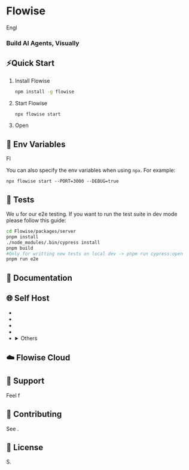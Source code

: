 <!-- markdownlint-disable MD030 -->

# Flowise

Engl

<h3>Build AI Agents, Visually</h3>



## ⚡Quick Start

1. Install Flowise
    ```bash
    npm install -g flowise
    ```
2. Start Flowise

    ```bash
    npx flowise start
    ```

3. Open 

## 🌱 Env Variables

Fl

You can also specify the env variables when using `npx`. For example:

```
npx flowise start --PORT=3000 --DEBUG=true
```

## 📖 Tests

We u for our e2e testing. If you want to run the test suite in dev mode please follow this guide:

```sh
cd Flowise/packages/server
pnpm install
./node_modules/.bin/cypress install
pnpm build
#Only for writting new tests on local dev -> pnpm run cypress:open
pnpm run e2e
```

## 📖 Documentation



## 🌐 Self Host

-   
-   
-   
-   
-   <details>
      <summary>Others</summary>

    -   

        ](http

    -   

        ](http

    -   

        <a href="https://huggingface.co/spaces/flowise-ai/flowise"><img src="https://huggingface.co/datasets/huggingface/badges/raw/main/open-in-hf-spaces-sm.svg" alt="HuggingFace Spaces"></a>

    -   

        ](http

    -   

        ](http

    -   

        ](http

      </details>

## ☁️ Flowise Cloud



## 🙋 Support

Feel f

## 🙌 Contributing

See . 

## 📄 License

S.
